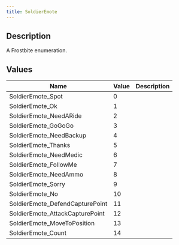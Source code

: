 ```yaml
---
title: SoldierEmote
---
```

## Description

A Frostbite enumeration.

## Values

| Name                             | Value | Description |
| -------------------------------- | ----- | ----------- |
| SoldierEmote\_Spot               | 0     |             |
| SoldierEmote\_Ok                 | 1     |             |
| SoldierEmote\_NeedARide          | 2     |             |
| SoldierEmote\_GoGoGo             | 3     |             |
| SoldierEmote\_NeedBackup         | 4     |             |
| SoldierEmote\_Thanks             | 5     |             |
| SoldierEmote\_NeedMedic          | 6     |             |
| SoldierEmote\_FollowMe           | 7     |             |
| SoldierEmote\_NeedAmmo           | 8     |             |
| SoldierEmote\_Sorry              | 9     |             |
| SoldierEmote\_No                 | 10    |             |
| SoldierEmote\_DefendCapturePoint | 11    |             |
| SoldierEmote\_AttackCapturePoint | 12    |             |
| SoldierEmote\_MoveToPosition     | 13    |             |
| SoldierEmote\_Count              | 14    |             |
